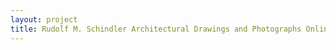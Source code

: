 ```yaml
--- 
layout: project 
title: Rudolf M. Schindler Architectural Drawings and Photographs Online
---
```



